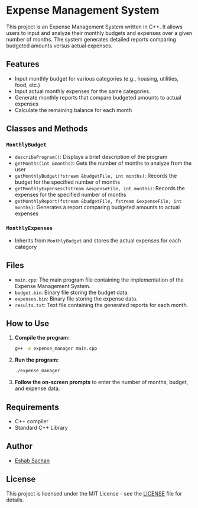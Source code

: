 # Expense Management System

This project is an Expense Management System written in C++. It allows users to input and analyze their monthly budgets and expenses over a given number of months. The system generates detailed reports comparing budgeted amounts versus actual expenses.

## Features

- Input monthly budget for various categories (e.g., housing, utilities, food, etc.)
- Input actual monthly expenses for the same categories.
- Generate monthly reports that compare budgeted amounts to actual expenses
- Calculate the remaining balance for each month

## Classes and Methods

### `MonthlyBudget`
- `describeProgram()`: Displays a brief description of the program
- `getMonths(int &months)`: Gets the number of months to analyze from the user
- `getMonthlyBudget(fstream &budgetFile, int months)`: Records the budget for the specified number of months
- `getMonthlyExpenses(fstream &expenseFile, int months)`: Records the expenses for the specified number of months
- `getMonthlyReport(fstream &budgetFile, fstream &expenseFile, int months)`: Generates a report comparing budgeted amounts to actual expenses

### `MonthlyExpenses`
- Inherits from `MonthlyBudget` and stores the actual expenses for each category

## Files

- `main.cpp`: The main program file containing the implementation of the Expense Management System.
- `budget.bin`: Binary file storing the budget data.
- `expenses.bin`: Binary file storing the expense data.
- `results.txt`: Text file containing the generated reports for each month.

## How to Use

1. **Compile the program:**
    ```bash
    g++ -o expense_manager main.cpp
    ```

2. **Run the program:**
    ```bash
    ./expense_manager
    ```

3. **Follow the on-screen prompts** to enter the number of months, budget, and expense data.

## Requirements

- C++ compiler
- Standard C++ Library

## Author

- [Eshab Sachan](https://github.com/Eshab01)

## License

This project is licensed under the MIT License - see the [LICENSE](LICENSE) file for details.
